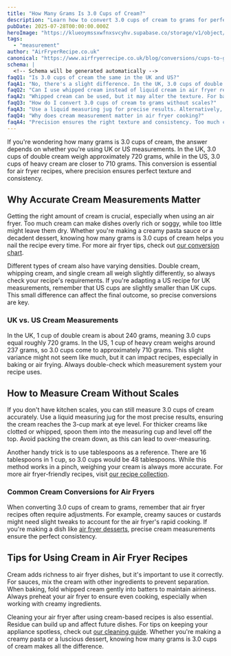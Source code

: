 ```yaml
---
title: "How Many Grams Is 3.0 Cups of Cream?"
description: "Learn how to convert 3.0 cups of cream to grams for perfect baking and air frying every time. Get precise measurements now!"
pubDate: 2025-07-28T00:00:00.000Z
heroImage: "https://klueoymssxwfnxsvcyhv.supabase.co/storage/v1/object/public/Shmucket/how-many-grams-is-3-cups-of-cream.webp"
tags:
  - "measurement"
author: "AirFryerRecipe.co.uk"
canonical: "https://www.airfryerrecipe.co.uk/blog/conversions/cups-to-grams/how-many-grams-is-3-cups-of-cream"
schema: |
  <!-- Schema will be generated automatically -->
faqQ1: "Is 3.0 cups of cream the same in the UK and US?"
faqA1: "No, there's a slight difference. In the UK, 3.0 cups of double cream weigh around 720 grams, while in the US, 3.0 cups of heavy cream are about 710 grams. Always check which measurement system your recipe uses for accuracy."
faqQ2: "Can I use whipped cream instead of liquid cream in air fryer recipes?"
faqA2: "Whipped cream can be used, but it may alter the texture. For baked goods, fold it in gently. For sauces, it's better to use liquid cream to avoid separation. Adjust quantities slightly if substituting."
faqQ3: "How do I convert 3.0 cups of cream to grams without scales?"
faqA3: "Use a liquid measuring jug for precise results. Alternatively, remember that 1 cup equals 16 tablespoons, so 3.0 cups would be 48 tablespoons. However, weighing is always more accurate."
faqQ4: "Why does cream measurement matter in air fryer cooking?"
faqA4: "Precision ensures the right texture and consistency. Too much cream can make dishes soggy, while too little may dry them out. Accurate conversions help achieve perfect results every time."
---
```

<p>If you're wondering how many grams is 3.0 cups of cream, the answer depends on whether you're using UK or US measurements. In the UK, 3.0 cups of double cream weigh approximately 720 grams, while in the US, 3.0 cups of heavy cream are closer to 710 grams. This conversion is essential for air fryer recipes, where precision ensures perfect texture and consistency.</p>  

<h2>Why Accurate Cream Measurements Matter</h2>  
<p>Getting the right amount of cream is crucial, especially when using an air fryer. Too much cream can make dishes overly rich or soggy, while too little might leave them dry. Whether you're making a creamy pasta sauce or a decadent dessert, knowing how many grams is 3.0 cups of cream helps you nail the recipe every time. For more air fryer tips, check out <a href=https://www.airfryerrecipe.co.uk/air-fryer-conversion-chart>our conversion chart</a>.</p>  

<p>Different types of cream also have varying densities. Double cream, whipping cream, and single cream all weigh slightly differently, so always check your recipe's requirements. If you're adapting a US recipe for UK measurements, remember that US cups are slightly smaller than UK cups. This small difference can affect the final outcome, so precise conversions are key.</p>  

<h3>UK vs. US Cream Measurements</h3>  
<p>In the UK, 1 cup of double cream is about 240 grams, meaning 3.0 cups equal roughly 720 grams. In the US, 1 cup of heavy cream weighs around 237 grams, so 3.0 cups come to approximately 710 grams. This slight variance might not seem like much, but it can impact recipes, especially in baking or air frying. Always double-check which measurement system your recipe uses.</p>  

<h2>How to Measure Cream Without Scales</h2>  
<p>If you don't have kitchen scales, you can still measure 3.0 cups of cream accurately. Use a liquid measuring jug for the most precise results, ensuring the cream reaches the 3-cup mark at eye level. For thicker creams like clotted or whipped, spoon them into the measuring cup and level off the top. Avoid packing the cream down, as this can lead to over-measuring.</p>  

<p>Another handy trick is to use tablespoons as a reference. There are 16 tablespoons in 1 cup, so 3.0 cups would be 48 tablespoons. While this method works in a pinch, weighing your cream is always more accurate. For more air fryer-friendly recipes, visit <a href=https://www.airfryerrecipe.co.uk/recipes>our recipe collection</a>.</p>  

<h3>Common Cream Conversions for Air Fryers</h3>  
<p>When converting 3.0 cups of cream to grams, remember that air fryer recipes often require adjustments. For example, creamy sauces or custards might need slight tweaks to account for the air fryer's rapid cooking. If you're making a dish like <a href=https://www.airfryerrecipe.co.uk/recipe-category/dessert>air fryer desserts</a>, precise cream measurements ensure the perfect consistency.</p>  

<h2>Tips for Using Cream in Air Fryer Recipes</h2>  
<p>Cream adds richness to air fryer dishes, but it's important to use it correctly. For sauces, mix the cream with other ingredients to prevent separation. When baking, fold whipped cream gently into batters to maintain airiness. Always preheat your air fryer to ensure even cooking, especially when working with creamy ingredients.</p>  

<p>Cleaning your air fryer after using cream-based recipes is also essential. Residue can build up and affect future dishes. For tips on keeping your appliance spotless, check out <a href=https://www.airfryerrecipe.co.uk/air-fryer-cleaner>our cleaning guide</a>. Whether you're making a creamy pasta or a luscious dessert, knowing how many grams is 3.0 cups of cream makes all the difference.</p>
